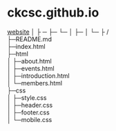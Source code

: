 # ckcsc.github.io
[website](https://ckcsc-32nd.github.io)
│
├
─
├─
└─
│ ├─
│ └─
├
/  
├─README.md  
├─index.html  
├─html  
│ ├─about.html  
│ ├─events.html  
│ ├─introduction.html  
│ └─members.html  
├─css  
│ ├─style.css  
│ ├─header.css  
│ ├─footer.css  
│ └─mobile.css  
